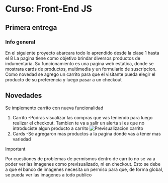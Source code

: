 # Curso: Front-End JS

## Primera entrega
### Info general
En el siguiente proyecto abarcara todo lo aprendido desde la clase 1 hasta el 8
La pagina tiene como objetivo brindar diversos productos de indumentaria. Su funcionamiento es una pagina web estatica, donde se mostrara cards de productos, multimedia y un formulario de suscripcion.
Como novedad se agrego un carrito para que el visitante pueda elegir el producto de su preferencia y luego pasar a un checkout

## Novedades
Se implemento carrito con nueva funcionalidad
1. Carrito
   -Podras visualizar las compras que vas teniendo para luego realizar el checkout. Tambien te va a salir un alerta si es que no introduciste algun producto a carrito
   ![Previsualizacion carrito](https://1drv.ms/i/s!Apms88ZgUiKhnbMqRNso7Yyt-w9-Sw?e=9LLFh2)
3. Cards
   -Se agregaron mas productos a la pagina donde vas a tener mas variedad

>[!IMPORTANT]
> Por cuestiones de problemas de permismos dentro de carrito no se va a poder ver las imagenes como previsualizado, ni en checkout. Esto se debe a que el banco de imagenes necesita un permiso para que, de forma global, se pueda ver las imagenes a todo publico

